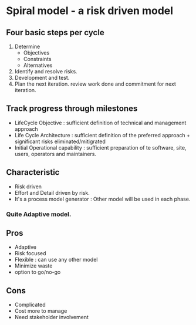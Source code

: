 # Spiral model - a risk driven model

## Four basic steps per cycle
1. Determine
	* Objectives
	* Constraints
	* Alternatives
2. Identify and resolve risks.
3. Development and test.
4. Plan the next iteration.
	review work done and commitment for next iteration.

## Track progress through milestones
* LifeCycle Objective : sufficient definition of technical and management approach
* Life Cycle Architecture : sufficient definition of the preferred approach + significant risks eliminated/mitigrated
* Initial Operational capability : sufficient preparation of te software, site, users, operators and maintainers.

## Characteristic
* Risk driven
* Effort and Detail driven by risk.
* It's a process model generator : Other model will be used in each phase.

### Quite Adaptive model.

## Pros
* Adaptive
* Risk focused
* Flexible : can use any other model
* Minimize waste
* option to go/no-go

## Cons
* Complicated
* Cost more to manage
* Need stakeholder involvement